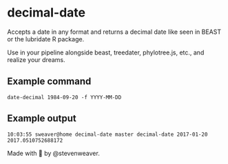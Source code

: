# decimal-date
Accepts a date in any format and returns a decimal date like seen in BEAST or the lubridate R package. 

Use in your pipeline alongside beast, treedater, phylotree.js, etc., and realize your dreams.

## Example command

`date-decimal 1984-09-20 -f YYYY-MM-DD`

## Example output
```
10:03:55 sweaver@home decimal-date master decimal-date 2017-01-20                                           
2017.0510752688172
```

Made with 💝 by @stevenweaver.
